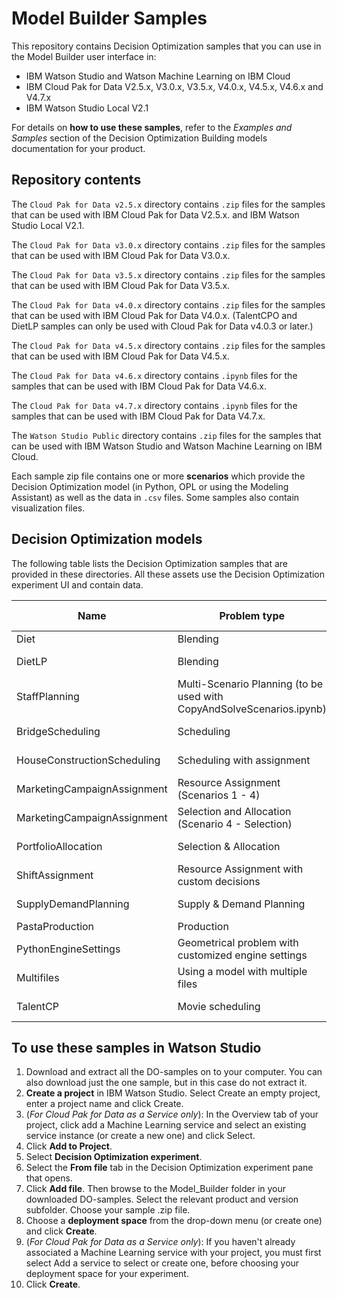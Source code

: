 # Model Builder Samples
This repository contains Decision Optimization samples that you can use in the Model Builder user interface in:
- IBM Watson Studio and Watson Machine Learning on IBM Cloud
- IBM Cloud Pak for Data V2.5.x, V3.0.x, V3.5.x, V4.0.x, V4.5.x, V4.6.x and V4.7.x
- IBM Watson Studio Local V2.1

For details on **how to use these samples**, refer to the *Examples and Samples* section of the Decision Optimization Building models documentation for your product.



## Repository contents
The `Cloud Pak for Data v2.5.x` directory contains  `.zip` files for the samples that can be used with IBM Cloud Pak for Data V2.5.x. and IBM Watson Studio Local V2.1.

The `Cloud Pak for Data v3.0.x` directory contains `.zip` files for the samples that can be used with IBM Cloud Pak for Data V3.0.x.

The `Cloud Pak for Data v3.5.x` directory contains `.zip` files for the samples that can be used with IBM Cloud Pak for Data V3.5.x.

The `Cloud Pak for Data v4.0.x` directory contains `.zip` files for the samples that can be used with IBM Cloud Pak for Data V4.0.x.
(TalentCPO and DietLP samples can only be used with Cloud Pak for Data v4.0.3 or later.)

The `Cloud Pak for Data v4.5.x` directory contains `.zip` files for the samples that can be used with IBM Cloud Pak for Data V4.5.x.

The `Cloud Pak for Data v4.6.x` directory contains `.ipynb` files for the samples that can be used with IBM Cloud Pak for Data V4.6.x.

The `Cloud Pak for Data v4.7.x` directory contains `.ipynb` files for the samples that can be used with IBM Cloud Pak for Data V4.7.x.

The `Watson Studio Public` directory contains `.zip` files for the samples that can be used with IBM Watson Studio and Watson Machine Learning on IBM Cloud.

Each sample zip file contains one or more **scenarios** which provide the Decision Optimization model (in Python, OPL or using the Modeling Assistant) as well as the data in `.csv` files. Some samples also contain visualization files.



## Decision Optimization models
The following table lists the Decision Optimization samples that are provided in these directories. All these assets use the Decision Optimization experiment UI and contain data.

| Name | Problem type | Model Type |
|------|--------------|------------|
|Diet|Blending|Python|
|DietLP |Blending |	LP (CPLEX)|
|StaffPlanning |	Multi-Scenario Planning (to be used with CopyAndSolveScenarios.ipynb) |	Python|
|BridgeScheduling |	Scheduling 	|Modeling Assistant|
|HouseConstructionScheduling |	Scheduling with assignment| 	Modeling Assistant|
|MarketingCampaignAssignment |	Resource Assignment (Scenarios 1 - 4)|Modeling Assistant|
|MarketingCampaignAssignment 	|Selection and Allocation (Scenario 4 - Selection)|Modeling Assistant|
|PortfolioAllocation 	|Selection & Allocation 	|Modeling Assistant|
|ShiftAssignment |	Resource Assignment with custom decisions |	Modeling Assistant|
|SupplyDemandPlanning |	Supply & Demand Planning |	Modeling Assistant|
|PastaProduction 	|Production |	OPL|
|PythonEngineSettings 	|Geometrical problem with customized engine settings |	Python|
|Multifiles |	Using a model with multiple files| 	Python and LP|
|TalentCP|	Movie scheduling |	CPO (CP Optimizer)|



## To use these samples in Watson Studio
1. Download and extract all the DO-samples on to your computer. You can also download just the one sample, but in this case do not extract it.
2. **Create a project** in IBM Watson Studio. Select Create an empty project, enter a project name and click Create.
3. (*For Cloud Pak for Data as a Service only*): In the Overview tab of your project, click add a Machine Learning service and select an existing service instance (or create a new one) and click Select.
4. Click **Add to Project**.
5. Select **Decision Optimization experiment**.
6. Select the **From file** tab in the Decision Optimization experiment pane that opens.
7. Click **Add file**. Then browse to the Model_Builder folder in your downloaded DO-samples. Select the relevant product and version subfolder. Choose your sample .zip file.
8. Choose a **deployment space** from the drop-down menu (or create one) and click **Create**.
9. (*For Cloud Pak for Data as a Service only*): If you haven't already associated a Machine Learning service with your project, you must first select Add a service to select or create one, before choosing your deployment space for your experiment.
10. Click **Create**.

